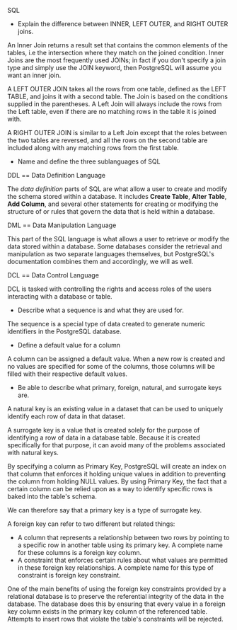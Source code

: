 SQL

- Explain the difference between INNER, LEFT OUTER, and RIGHT OUTER joins.

An Inner Join returns a result set that contains the common elements of the tables, i.e the intersection where they match on the joined condition. Inner Joins are the most frequently used JOINs; in fact if you don't specify a join type and simply use the JOIN keyword, then PostgreSQL will assume you want an inner join.

A LEFT OUTER JOIN takes all the rows from one table, defined as the LEFT TABLE, and joins it with a second table. The Join is based on the conditions supplied in the parentheses. A Left Join will always include the rows from the Left table, even if there are no matching rows in the table it is joined with.

A RIGHT OUTER JOIN is similar to a Left Join except that the roles between the two tables are reversed, and all the rows on the second table are included along with any matching rows from the first table.

- Name and define the three sublanguages of SQL

DDL == Data Definition Language

The *data definition* parts of SQL are what allow a user to create and modify the schema stored within a database. It includes
**Create Table**, **Alter Table**, **Add Column**, and several other statements for creating or modifying the structure of or rules
that govern the data that is held within a database.

DML == Data Manipulation Language

This part of the SQL language is what allows a user to retrieve or modify the data stored within a database. Some databases
consider the retrieval and manipulation as two separate languages themselves, but PostgreSQL's documentation combines them and
accordingly, we will as well.

DCL == Data Control Language

DCL is tasked with controlling the rights and access roles of the users interacting with a database or table.

- Describe what a sequence is and what they are used for.

The sequence is a special type of data created to generate numeric identifiers in the PostgreSQL database.

- Define a default value for a column

A column can be assigned a default value. When a new row is created and no values are specified for some of the columns,
those columns will be filled with their respective default values.

- Be able to describe what primary, foreign, natural, and surrogate keys are.

A natural key is an existing value in a dataset that can be used to uniquely identify each row of data in that dataset.

A surrogate key is a value that is created solely for the purpose of identifying a row of data in a database table. Because
it is created specifically for that purpose, it can avoid many of the problems associated with natural keys.

By specifying a column as Primary Key, PostgreSQL will create an index on that column that enforces it holding unique values
in addition to preventing the column from holding NULL values. By using Primary Key, the fact that a certain column can be relied
upon as a way to identify specific rows is baked into the table's schema.

We can therefore say that a primary key is a type of surrogate key.

A foreign key can refer to two different but related things:

- A column that represents a relationship between two rows by pointing to a specific row in another table using its primary key. A complete name for these columns is a foreign key column.
- A constraint that enforces certain rules about what values are permitted in these foreign key relationships. A complete name for this
type of constraint is foreign key constraint.

One of the main benefits of using the foreign key constraints provided by a relational database is to preserve the referential integrity of the data in the database. The database does this by ensuring that every value in a foreign key column exists in the
primary key column of the referenced table. Attempts to insert rows that violate the table's constraints will be rejected. 
